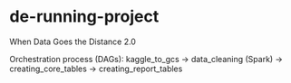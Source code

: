 # de-running-project
When Data Goes the Distance 2.0

Orchestration process (DAGs):
kaggle_to_gcs -> data_cleaning (Spark) -> creating_core_tables -> creating_report_tables
